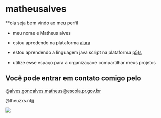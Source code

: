 # matheusalves

**ola seja bem vindo ao meu perfil

- meu nome e Matheus alves

- estou apredendo na plataforma [alura](https:www.alura.com.br/)

- estou aprendendo a linguagem java script na plataforma [p5)s](https://editor.psjs.org/)

- utilize esse espaço para a organizaçaoe compartilhar meus projetos

 ## Você pode entrar em contato comigo pelo 
 
@alves.goncalves.matheus@escola.pr.gov.br

@theuzxs.ntjj

![](https://media.tenor.com/lipccpHjdAUAAAAC/chapolin-sim-eu-vou.gif)
